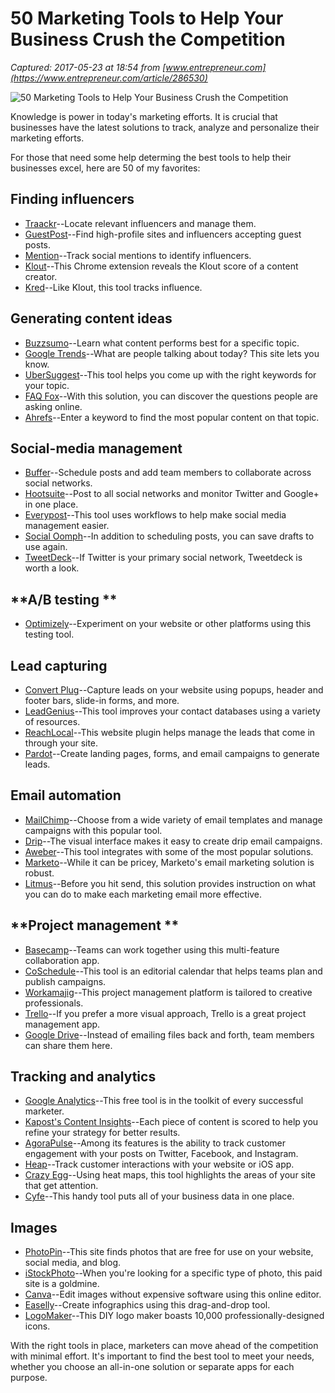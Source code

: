 # 50 Marketing Tools to Help Your Business Crush the Competition

_Captured: 2017-05-23 at 18:54 from [www.entrepreneur.com](https://www.entrepreneur.com/article/286530)_

![50 Marketing Tools to Help Your Business Crush the Competition](https://assets.entrepreneur.com/content/16x9/822/20170430141558-shutterstock-410941717.jpeg)

Knowledge is power in today's marketing efforts. It is crucial that businesses have the latest solutions to track, analyze and personalize their marketing efforts.

For those that need some help determing the best tools to help their businesses excel, here are 50 of my favorites:

## **Finding influencers**

  * [Traackr](http://www.traackr.com/)--Locate relevant influencers and manage them.
  * [GuestPost](https://guestpost.com/)--Find high-profile sites and influencers accepting guest posts.
  * [Mention](https://mention.com/en/)--Track social mentions to identify influencers.
  * [Klout](https://chrome.google.com/webstore/detail/klout/jjaakbhpcbpmojkhpiaacepfcaniglak?hl=en)--This Chrome extension reveals the Klout score of a content creator.
  * [Kred](http://home.kred/)--Like Klout, this tool tracks influence.

## **Generating content ideas**

  * [Buzzsumo](http://buzzsumo.com/)--Learn what content performs best for a specific topic.
  * [Google Trends](https://www.google.com/trends/)--What are people talking about today? This site lets you know.
  * [UberSuggest](https://ubersuggest.io/)--This tool helps you come up with the right keywords for your topic.
  * [FAQ Fox](http://www.webpagefx.com/seo-tools/faqfox/)--With this solution, you can discover the questions people are asking online.
  * [Ahrefs](https://ahrefs.com/content-explorer)--Enter a keyword to find the most popular content on that topic.

## **Social-media management**

  * [Buffer](https://buffer.com/)--Schedule posts and add team members to collaborate across social networks.
  * [Hootsuite](https://hootsuite.com/)--Post to all social networks and monitor Twitter and Google+ in one place.
  * [Everypost](http://everypost.me/)--This tool uses workflows to help make social media management easier.
  * [Social Oomph](https://www.socialoomph.com/?idev_id=96979)--In addition to scheduling posts, you can save drafts to use again.
  * [TweetDeck](https://tweetdeck.twitter.com/)--If Twitter is your primary social network, Tweetdeck is worth a look.

## **A/B testing **

  * [Optimizely](https://www.optimizely.com/)--Experiment on your website or other platforms using this testing tool.

## **Lead capturing**

  * [Convert Plug](https://www.convertplug.com/)--Capture leads on your website using popups, header and footer bars, slide-in forms, and more.
  * [LeadGenius](https://www.leadgenius.com/)--This tool improves your contact databases using a variety of resources.
  * [ReachLocal](http://www.reachlocal.com/)--This website plugin helps manage the leads that come in through your site.
  * [Pardot](http://www.pardot.com/)--Create landing pages, forms, and email campaigns to generate leads.

## **Email automation**

  * [MailChimp](https://mailchimp.com/)--Choose from a wide variety of email templates and manage campaigns with this popular tool.
  * [Drip](https://www.drip.co/)--The visual interface makes it easy to create drip email campaigns.
  * [Aweber](http://www.aweber.com/)--This tool integrates with some of the most popular solutions.
  * [Marketo](https://www.marketo.com/solutions/email-marketing/)--While it can be pricey, Marketo's email marketing solution is robust.
  * [Litmus](https://litmus.com/for-marketers)--Before you hit send, this solution provides instruction on what you can do to make each marketing email more effective.

## **Project management **

  * [Basecamp](https://basecamp.com/)--Teams can work together using this multi-feature collaboration app.
  * [CoSchedule](http://coschedule.com/)--This tool is an editorial calendar that helps teams plan and publish campaigns.
  * [Workamajig](https://www.workamajig.com/)--This project management platform is tailored to creative professionals.
  * [Trello](https://trello.com/)--If you prefer a more visual approach, Trello is a great project management app.
  * [Google Drive](https://www.google.com/drive/)--Instead of emailing files back and forth, team members can share them here.

## **Tracking and analytics**

  * [Google Analytics](https://www.google.com/analytics/)--This free tool is in the toolkit of every successful marketer.
  * [Kapost's Content Insights](https://kapost.com/platform/analyze/)--Each piece of content is scored to help you refine your strategy for better results.
  * [AgoraPulse](https://www.agorapulse.com/)--Among its features is the ability to track customer engagement with your posts on Twitter, Facebook, and Instagram.
  * [Heap](https://heapanalytics.com/)--Track customer interactions with your website or iOS app.
  * [Crazy Egg](https://www.crazyegg.com/)--Using heat maps, this tool highlights the areas of your site that get attention.
  * [Cyfe](http://www.cyfe.com/)--This handy tool puts all of your business data in one place.

## **Images**

  * [PhotoPin](http://photopin.com/)--This site finds photos that are free for use on your website, social media, and blog.
  * [iStockPhoto](http://www.istockphoto.com/)--When you're looking for a specific type of photo, this paid site is a goldmine.
  * [Canva](https://www.canva.com/)--Edit images without expensive software using this online editor.
  * [Easelly](https://www.easel.ly/)--Create infographics using this drag-and-drop tool.
  * [LogoMaker](https://www.logomaker.com/)--This DIY logo maker boasts 10,000 professionally-designed icons.

With the right tools in place, marketers can move ahead of the competition with minimal effort. It's important to find the best tool to meet your needs, whether you choose an all-in-one solution or separate apps for each purpose.
